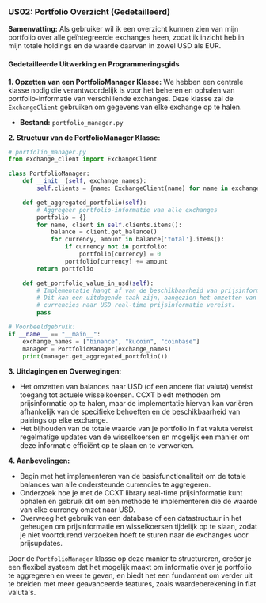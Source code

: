 ### US02: Portfolio Overzicht (Gedetailleerd)

**Samenvatting:** Als gebruiker wil ik een overzicht kunnen zien van mijn portfolio over alle geïntegreerde exchanges heen, zodat ik inzicht heb in mijn totale holdings en de waarde daarvan in zowel USD als EUR.

#### Gedetailleerde Uitwerking en Programmeringsgids

**1. Opzetten van een PortfolioManager Klasse:**
We hebben een centrale klasse nodig die verantwoordelijk is voor het beheren en ophalen van portfolio-informatie van verschillende exchanges. Deze klasse zal de `ExchangeClient` gebruiken om gegevens van elke exchange op te halen.

- **Bestand:** `portfolio_manager.py`

**2. Structuur van de PortfolioManager Klasse:**

```python
# portfolio_manager.py
from exchange_client import ExchangeClient

class PortfolioManager:
    def __init__(self, exchange_names):
        self.clients = {name: ExchangeClient(name) for name in exchange_names}

    def get_aggregated_portfolio(self):
        # Aggregeer portfolio-informatie van alle exchanges
        portfolio = {}
        for name, client in self.clients.items():
            balance = client.get_balance()
            for currency, amount in balance['total'].items():
                if currency not in portfolio:
                    portfolio[currency] = 0
                portfolio[currency] += amount
        return portfolio

    def get_portfolio_value_in_usd(self):
        # Implementatie hangt af van de beschikbaarheid van prijsinformatie
        # Dit kan een uitdagende taak zijn, aangezien het omzetten van alle
        # currencies naar USD real-time prijsinformatie vereist.
        pass

# Voorbeeldgebruik:
if __name__ == "__main__":
    exchange_names = ["binance", "kucoin", "coinbase"]
    manager = PortfolioManager(exchange_names)
    print(manager.get_aggregated_portfolio())
```

**3. Uitdagingen en Overwegingen:**
- Het omzetten van balances naar USD (of een andere fiat valuta) vereist toegang tot actuele wisselkoersen. CCXT biedt methoden om prijsinformatie op te halen, maar de implementatie hiervan kan variëren afhankelijk van de specifieke behoeften en de beschikbaarheid van pairings op elke exchange.
- Het bijhouden van de totale waarde van je portfolio in fiat valuta vereist regelmatige updates van de wisselkoersen en mogelijk een manier om deze informatie efficiënt op te slaan en te verwerken.

**4. Aanbevelingen:**
- Begin met het implementeren van de basisfunctionaliteit om de totale balances van alle ondersteunde currencies te aggregeren.
- Onderzoek hoe je met de CCXT library real-time prijsinformatie kunt ophalen en gebruik dit om een methode te implementeren die de waarde van elke currency omzet naar USD.
- Overweeg het gebruik van een database of een datastructuur in het geheugen om prijsinformatie en wisselkoersen tijdelijk op te slaan, zodat je niet voortdurend verzoeken hoeft te sturen naar de exchanges voor prijsupdates.

Door de `PortfolioManager` klasse op deze manier te structureren, creëer je een flexibel systeem dat het mogelijk maakt om informatie over je portfolio te aggregeren en weer te geven, en biedt het een fundament om verder uit te breiden met meer geavanceerde features, zoals waardeberekening in fiat valuta's.